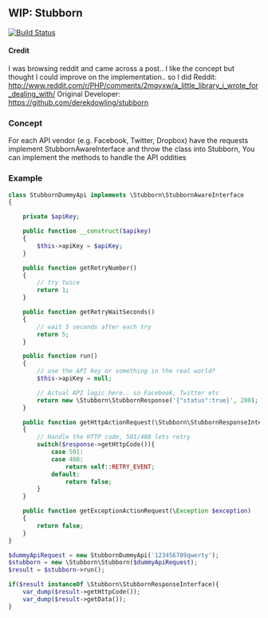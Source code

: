 ## WIP: Stubborn

[![Build Status](https://travis-ci.org/gsdevme/Stubborn.svg?branch=master)](https://travis-ci.org/gsdevme/Stubborn)

#### Credit
I was browsing reddit and came across a post.. I like the concept but thought I could improve on the implementation.. so I did
Reddit: http://www.reddit.com/r/PHP/comments/2mqyxw/a_little_library_i_wrote_for_dealing_with/
Original Developer: https://github.com/derekdowling/stubborn

### Concept
For each API vendor (e.g. Facebook, Twitter, Dropbox) have the requests implement StubbornAwareInterface and throw the class into Stubborn, You can implement the methods to handle the API oddities

### Example
```php
class StubbornDummyApi implements \Stubborn\StubbornAwareInterface
{

    private $apiKey;

    public function __construct($apikey)
    {
        $this->apiKey = $apiKey;
    }

    public function getRetryNumber()
    {
        // try twice
        return 1;
    }

    public function getRetryWaitSeconds()
    {
        // wait 5 seconds after each try
        return 5;
    }

    public function run()
    {
        // use the API key or something in the real world?
        $this->apiKey = null;

        // Actual API logic here.. so Facebook, Twitter etc
        return new \Stubborn\StubbornResponse('{"status":true}', 200);
    }

    public function getHttpActionRequest(\Stubborn\StubbornResponseInterface $response)
    {
        // Handle the HTTP code, 501/408 lets retry
        switch($response->getHttpCode()){
            case 501:
            case 408:
                return self::RETRY_EVENT;
            default:
                return false;
        }
    }

    public function getExceptionActionRequest(\Exception $exception)
    {
        return false;
    }
}

$dummyApiRequest = new StubbornDummyApi('123456789qwerty');
$stubborn = new \Stubborn\Stubborn($dummyApiRequest);
$result = $stubborn->run();

if($result instanceOf \Stubborn\StubbornResponseInterface){
    var_dump($result->getHttpCode());
    var_dump($result->getData());
}
```
